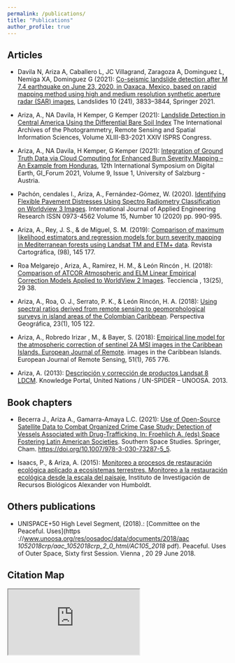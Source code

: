 ```yaml
---
permalink: /publications/
title: "Publications"
author_profile: true
---
```



Articles 
---------------
- Davila N, Ariza A, Caballero L, JC Villagrand, Zaragoza A, Dominguez L, Nemiga XA, Dominguez G (2021): [Co-seismic landslide detection after M 7.4 earthquake on June 23, 2020, in Oaxaca, Mexico, based on rapid mapping method using high and medium resolution synthetic aperture radar (SAR) images](https://link.springer.com/article/10.1007%2Fs10346-021-01735-0), Landslides 10 (241), 3833–3844, Springer 2021.
- Ariza, A., NA Davila, H Kemper, G Kemper (2021): [Landslide Detection in Central America Using the Differential Bare Soil Index](https://www.ggs-solutions.eu/wp-content/uploads/Landslide-Detection-in-Central-America-using-the-Differential-Bare-Soil-Index.pdf) The International Archives of the Photogrammetry, Remote Sensing and Spatial Information Sciences, Volume XLIII-B3-2021 XXIV ISPRS Congress.

- Ariza, A., NA Davila, H Kemper, G Kemper (2021): [Integration of Ground Truth Data via Cloud Computing for Enhanced Burn Severity Mapping – An Example from Honduras](https://austriaca.at/0xc1aa5576_0x003c9b4a.pdf), 12th International Symposium on Digital Earth, GI_Forum 2021, Volume 9, Issue 1, University of Salzburg - Austria.
- Pachón, cendales I., Ariza, A., Fernández-Gómez, W. (2020). [Identifying Flexible Pavement Distresses Using Spectro Radiometry Classification on Worldview 3 Images](https://www.ripublication.com/ijaer20/ijaerv15n10_04.pdf). International Journal of Applied Engineering Research ISSN 0973-4562 Volume 15, Number 10 (2020) pp. 990-995.

- Ariza, A., Rey, J. S., & de Miguel, S. M. (2019): [Comparison of maximum likelihood estimators and regression models for burn severity mapping in Mediterranean forests using Landsat TM and ETM+ data](https://www.revistasipgh.org/index.php/rcar/article/view/145). Revista Cartográfica, (98), 145 177.

- Roa Melgarejo , Ariza, A., Ramírez, H. M., & León Rincón , H. (2018): [Comparison of ATCOR Atmospheric and ELM Linear Empirical Correction Models Applied to WorldView 2 Images](http://www.scielo.org.co/scielo.php?script=sci_arttext&pid=S1909-36672018000200029). Tecciencia , 13(25), 29 38.

- Ariza, A., Roa, O. J., Serrato, P. K., & León Rincón, H. A. (2018): [Using spectral ratios derived from remote sensing to geomorphological surveys in island areas of the Colombian Caribbean](http://www.scielo.org.co/scielo.php?pid=S0123-37692018000100105&script=sci_abstract&tlng=es). Perspectiva Geográfica, 23(1), 105 122.

- Ariza, A., Robredo Irizar , M., & Bayer, S. (2018): [Empirical line model for the atmospheric correction of sentinel 2A MSI images in the Caribbean Islands. European Journal of Remote](https://doi.org/10.1080/22797254.2018.1482732). images in the Caribbean Islands. European Journal of Remote Sensing, 51(1), 765 776.

- Ariza, A. (2013): [Descripción y corrección de productos Landsat 8 LDCM](http://www.un-spider.org/). Knowledge Portal, United Nations / UN-SPIDER – UNOOSA. 2013.

Book chapters 
---------------
- Becerra J., Ariza A., Gamarra-Amaya L.C. (2021): [Use of Open-Source Satellite Data to Combat Organized Crime Case Study: Detection of Vessels Associated with Drug-Trafficking. In: Froehlich A. (eds) Space Fostering Latin American Societies](https://link.springer.com/chapter/10.1007/978-3-030-73287-5_5). Southern Space Studies. Springer, Cham. https://doi.org/10.1007/978-3-030-73287-5_5.

-  Isaacs, P., & Ariza, A. (2015): [Monitoreo a procesos de restauración ecológica aplicado a ecosistemas terrestres. Monitoreo a la restauración ecológica desde la escala del paisaje](https://www.researchgate.net/profile/Inge_Armbrecht2/publication/288004951_Las_hormigas_en_el_monitoreo_de_la_restauracion_ecologica/links/567deecc08ae1e63f1e60d71.pdf#page=53), Instituto de Investigación de Recursos Biológicos Alexander von Humboldt.

Others publications 
---------------
- UNISPACE+50 High Level Segment, (2018).: [Committee on the Peaceful. Uses](https ://www.unoosa.org/res/oosadoc/data/documents/2018/aac _1052018crp/aac_1052018crp_2_0_html/AC105_2018_ pdf). Peaceful. Uses of Outer Space, Sixty first Session. Vienna , 20 29 June 2018.

Citation Map 
---------------
<iframe src="https://publons.com/researcher/4001658/alexander-ariza/" title="Web of Science">




